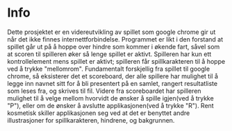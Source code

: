 # Info
Dette prosjektet er en videreutvikling av spillet som google chrome gir ut når det ikke finnes internettforbindelse. Programmet er likt i den forstand at spillet går ut på å hoppe over hindre som kommer i økende fart, såvel som at scoren til spilleren øker så lenge spillet er aktivt. Spilleren har kun ett kontrollelement mens spillet er aktivt; spilleren får spillkarakteren til å hoppe ved å trykke "mellomrom". Fundamentalt forskjellig fra spillet til google chrome, så eksisterer det et scoreboard, der alle spillere har mulighet til å legge inn navnet sitt for å bli presentert på en samlet, rangert resultatliste som leses fra, og skrives til fil. Videre fra scoreboardet har spilleren mulighet til å velge mellom hvorvidt de ønsker å spille igjen(ved å trykke "P"), eller om de ønsker å avslutte applikasjonen(ved å trykke "R"). Rent kosmetisk skiller applikasjonen seg ved at det er benyttet andre illustrasjoner for spillkarakteren, hindrene, og bakgrunnen. 
